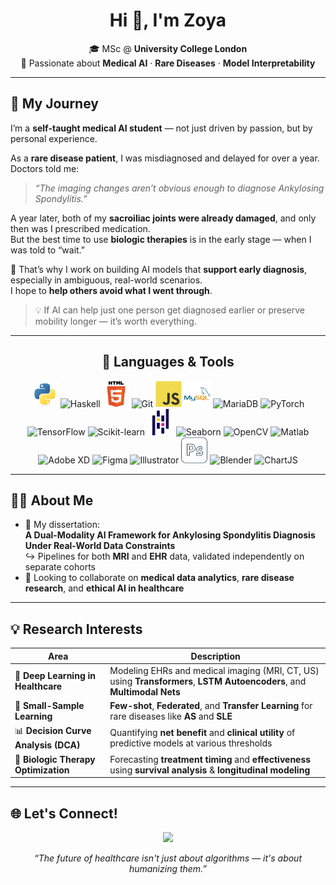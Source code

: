 <h1 align="center">Hi 👋, I'm Zoya</h1>

<p align="center">
  🎓 MSc @ <strong>University College London</strong><br/>
  🧬 Passionate about <strong>Medical AI</strong> · <strong>Rare Diseases</strong> · <strong>Model Interpretability</strong><br/>
</p>

---

## 💫 My Journey

I’m a **self-taught medical AI student** — not just driven by passion, but by personal experience.

As a **rare disease patient**, I was misdiagnosed and delayed for over a year.  
Doctors told me:

> *“The imaging changes aren’t obvious enough to diagnose Ankylosing Spondylitis.”*

A year later, both of my **sacroiliac joints were already damaged**, and only then was I prescribed medication.  
But the best time to use **biologic therapies** is in the early stage — when I was told to “wait.”

🎯 That’s why I work on building AI models that **support early diagnosis**, especially in ambiguous, real-world scenarios.  
I hope to **help others avoid what I went through**.

> 💡 If AI can help just one person get diagnosed earlier or preserve mobility longer — it’s worth everything.

---

<h2 align="center">🚀 Languages & Tools</h2>

<p align="center">
  <img src="https://raw.githubusercontent.com/devicons/devicon/master/icons/python/python-original.svg" alt="Python" width="42" height="42"/>
  <img src="https://upload.wikimedia.org/wikipedia/commons/1/1c/Haskell-Logo.svg" alt="Haskell" width="42" height="42"/>
  <img src="https://raw.githubusercontent.com/devicons/devicon/master/icons/html5/html5-original-wordmark.svg" alt="HTML5" width="42" height="42"/>
  <img src="https://www.vectorlogo.zone/logos/git-scm/git-scm-icon.svg" alt="Git" width="42" height="42"/>
  <img src="https://raw.githubusercontent.com/devicons/devicon/master/icons/javascript/javascript-original.svg" alt="JavaScript" width="42" height="42"/>
  <img src="https://raw.githubusercontent.com/devicons/devicon/master/icons/mysql/mysql-original-wordmark.svg" alt="MySQL" width="42" height="42"/>
  <img src="https://www.vectorlogo.zone/logos/mariadb/mariadb-icon.svg" alt="MariaDB" width="42" height="42"/>
  <img src="https://www.vectorlogo.zone/logos/pytorch/pytorch-icon.svg" alt="PyTorch" width="42" height="42"/>
  <img src="https://www.vectorlogo.zone/logos/tensorflow/tensorflow-icon.svg" alt="TensorFlow" width="42" height="42"/>
  <img src="https://upload.wikimedia.org/wikipedia/commons/0/05/Scikit_learn_logo_small.svg" alt="Scikit-learn" width="42" height="42"/>
  <img src="https://raw.githubusercontent.com/devicons/devicon/2ae2a900d2f041da66e950e4d48052658d850630/icons/pandas/pandas-original.svg" alt="Pandas" width="42" height="42"/>
  <img src="https://seaborn.pydata.org/_images/logo-mark-lightbg.svg" alt="Seaborn" width="42" height="42"/>
  <img src="https://www.vectorlogo.zone/logos/opencv/opencv-icon.svg" alt="OpenCV" width="42" height="42"/>
  <img src="https://upload.wikimedia.org/wikipedia/commons/2/21/Matlab_Logo.png" alt="Matlab" width="42" height="42"/>
  <img src="https://cdn.worldvectorlogo.com/logos/adobe-xd.svg" alt="Adobe XD" width="42" height="42"/>
  <img src="https://www.vectorlogo.zone/logos/figma/figma-icon.svg" alt="Figma" width="42" height="42"/>
  <img src="https://www.vectorlogo.zone/logos/adobe_illustrator/adobe_illustrator-icon.svg" alt="Illustrator" width="42" height="42"/>
  <img src="https://raw.githubusercontent.com/devicons/devicon/master/icons/photoshop/photoshop-line.svg" alt="Photoshop" width="42" height="42"/>
  <img src="https://download.blender.org/branding/community/blender_community_badge_white.svg" alt="Blender" width="42" height="42"/>
  <img src="https://www.chartjs.org/media/logo-title.svg" alt="ChartJS" width="42" height="42"/>
</p>

---

## 👩‍🔬 About Me

- 🧠 My dissertation:  
  <strong>A Dual-Modality AI Framework for Ankylosing Spondylitis Diagnosis Under Real-World Data Constraints</strong>  
  ↪️ Pipelines for both **MRI** and **EHR** data, validated independently on separate cohorts  
- 💼 Looking to collaborate on **medical data analytics**, **rare disease research**, and **ethical AI in healthcare**

---

## 💡 Research Interests

| Area | Description |
|------|-------------|
| 🧠 **Deep Learning in Healthcare** | Modeling EHRs and medical imaging (MRI, CT, US) using **Transformers**, **LSTM Autoencoders**, and **Multimodal Nets** |
| 🧬 **Small-Sample Learning** | **Few-shot**, **Federated**, and **Transfer Learning** for rare diseases like **AS** and **SLE** |
| 📊 **Decision Curve Analysis (DCA)** | Quantifying **net benefit** and **clinical utility** of predictive models at various thresholds |
| 💉 **Biologic Therapy Optimization** | Forecasting **treatment timing** and **effectiveness** using **survival analysis** & **longitudinal modeling** |

---

## 🌐 Let's Connect!

<p align="center">
  <a href="mailto:zczqzh9@ucl.ac.uk"><img src="https://img.shields.io/badge/Email-zczqzh9@ucl.ac.uk-D14836?logo=gmail&logoColor=white" /></a>
</p>

<p align="center">
  <em>“The future of healthcare isn't just about algorithms — it's about humanizing them.”</em>
</p>

